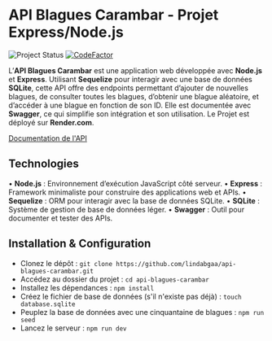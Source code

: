 # API Blagues Carambar - Projet Express/Node.js

![Project Status](https://img.shields.io/badge/Project%20Status-Finished-green)
[![CodeFactor](https://www.codefactor.io/repository/github/lindabgaa/api-blagues-carambar/badge)](https://www.codefactor.io/repository/github/lindabgaa/api-blagues-carambar)

L’**API Blagues Carambar** est une application web développée avec **Node.js** et **Express**. Utilisant **Sequelize** pour interagir avec une base de données **SQLite**, cette API offre des endpoints permettant d’ajouter de nouvelles blagues, de consulter toutes les blagues, d’obtenir une blague aléatoire, et d’accéder à une blague en fonction de son ID. Elle est documentée avec **Swagger**, ce qui simplifie son intégration et son utilisation. Le Projet est déployé sur **Render.com**.

[Documentation de l'API](https://blagues-carambar-api.onrender.com/api/v1/docs/)

## Technologies

• **Node.js** : Environnement d’exécution JavaScript côté serveur.
• **Express** : Framework minimaliste pour construire des applications web et APIs.
• **Sequelize** : ORM pour interagir avec la base de données SQLite.
• **SQLite** : Système de gestion de base de données léger.
• **Swagger** : Outil pour documenter et tester des APIs.

## Installation & Configuration

- Clonez le dépôt : `git clone https://github.com/lindabgaa/api-blagues-carambar.git`
- Accédez au dossier du projet : `cd api-blagues-carambar`
- Installez les dépendances : `npm install`
- Créez le fichier de base de données (s'il n'existe pas déjà) : `touch database.sqlite`
- Peuplez la base de données avec une cinquantaine de blagues : `npm run seed`
- Lancez le serveur : `npm run dev`
